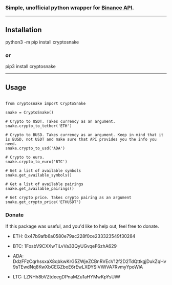 ### Simple, unofficial python wrapper for [Binance API](https://binance-docs.github.io/apidocs/spot/en/#change-log).

-------------

## Installation

python3 -m pip install cryptosnake

### or

pip3 install cryptosnake

-----------------

## Usage

```

from cryptosnake import CryptoSnake

snake = CryptoSnake()

# Crypto to USDT. Takes currency as an argument.
snake.crypto_to_tether('ETH')

# Crypto to BUSD. Takes currency as an argument. Keep in mind that it is BUSD, not USDT and make sure that API provides you the info you need.
snake.crypto_to_usd('ADA')

# Crypto to euro. 
snake.crypto_to_euro('BTC')

# Get a list of available symbols
snake.get_available_symbols()

# Get a list of available pairings
snake.get_available_pairings()

# Get crypto price. Takes crypto pairing as an argument
snake.get_crypto_price('ETHUSDT')

```

### Donate

If this package was useful, and you'd like to help out, feel free to donate.

* ETH: 0x47b9afb6a0580e79ac228f0ce233323549f30284

* BTC: 1FosbV9CXXwTiLvVa33QyUGvqeF6zhA629

* ADA: DdzFFzCqrhssxaX8qbkwKrG5ZWjeZCBnRVEcV12f2D2TdQttkgjDukZqHv9sTEwdNq8KwXbCEGZboE6rEwLXDYSiVWiVA7RvmyYpoWiA

* LTC: LZNHh8bVZtdeegDPnaMZu1aHYMwKpYsUiW

